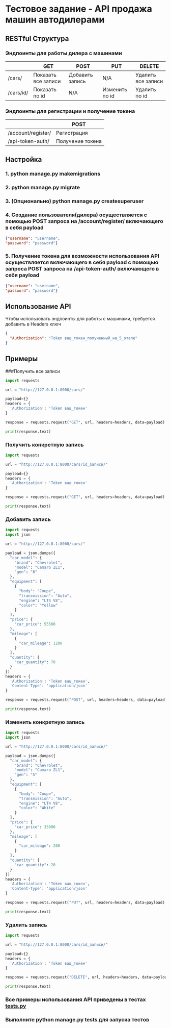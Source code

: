# Тестовое задание - API продажа машин автодилерами

## RESTful Структура

### Эндпоинты для работы дилера с машинами

|           |          GET        |       POST      |      PUT       |       DELETE       |
| --------- | ------------------- | --------------- | -------------- | ------------------ |
| /cars/    | Показать все записи | Добавить запись |      N/A       | Удалить все записи |
| /cars/id/ |   Показать по id    |       N/A       | Изменить по id |   Удалить по id    |

### Эндпоинты для регистрации и получение токена

|                    |        POST         |
| ------------------ | ------------------- |
| /account/register/ |     Регистрация     |
|  /api-token-auth/  |  Получение токена   |

## Настройка

### 1. python manage.py makemigrations

### 2. python manage.py migrate

### 3. (Опционально) python manage.py createsuperuser

### 4. Создание пользователя(дилера) осуществляется с помощью POST запроса на /account/register/ включающего в себя payload
```json
{"username": "username",
"password": "password"}
```
### 5. Получение токена для возможности использования API осуществляется включающего в себя payload с помощью запроса POST запроса на /api-token-auth/  включающего в себя payload
```json
{"username": "username",
"password": "password"}
```
## Использование API

Чтобы использовать эндпоинты для работы с машинами, требуется добавить в Headers ключ
```json
{
  "Authorization": "Token ваш_токен_полученный_на_5_этапе"
}
```

## Примеры

###Получить все записи
```python
import requests

url = "http://127.0.0.1:8000/cars/"

payload={}
headers = {
  'Authorization': 'Token ваш_токен'
}

response = requests.request("GET", url, headers=headers, data=payload)

print(response.text)

```

### Получить конкретную запись
```python
import requests

url = "http://127.0.0.1:8000/cars/id_записи/"

payload={}
headers = {
  'Authorization': 'Token ваш_токен'
}

response = requests.request("GET", url, headers=headers, data=payload)

print(response.text)

```

### Добавить запись
```python
import requests
import json

url = "http://127.0.0.1:8000/cars/"

payload = json.dumps({
  "car_model": {
    "brand": "Chevrolet",
    "model": "Camaro ZL1",
    "gen": "6"
  },
  "equipment": [
    {
      "body": "Coupe",
      "transmission": "Auto",
      "engine": "LT4 V8",
      "color": "Yellow"
    }
  ],
  "price": {
    "car_price": 55500
  },
  "mileage": [
    {
      "car_mileage": 1200
    }
  ],
  "quantity": {
    "car_quantity": 70
  }
})
headers = {
  'Authorization': 'Token ваш_токен',
  'Content-Type': 'application/json'
}

response = requests.request("POST", url, headers=headers, data=payload)

print(response.text)

```

### Изменить конкретную запись
```python
import requests
import json

url = "http://127.0.0.1:8000/cars/id_записи/"

payload = json.dumps({
  "car_model": {
    "brand": "Chevrolet",
    "model": "Camaro ZL1",
    "gen": "5"
  },
  "equipment": [
    {
      "body": "Coupe",
      "transmission": "Auto",
      "engine": "LT4 V8",
      "color": "White"
    }
  ],
  "price": {
    "car_price": 35000
  },
  "mileage": [
    {
      "car_mileage": 200
    }
  ],
  "quantity": {
    "car_quantity": 20
  }
})
headers = {
  'Authorization': 'Token ваш_токен',
  'Content-Type': 'application/json'
}

response = requests.request("PUT", url, headers=headers, data=payload)

print(response.text)

```

### Удалить запись
```python
import requests

url = "http://127.0.0.1:8000/cars/id_записи/"

payload={}
headers = {
  'Authorization': 'Token ваш_токен'
}

response = requests.request("DELETE", url, headers=headers, data=payload)

print(response.text)

```
### Все примеры использования API приведены в тестах [tests.py](/tests.py)

### Выполните python manage.py tests для запуска тестов
